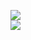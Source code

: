 [![](https://img.shields.io/badge/Made%20With-Github%20Spray-lightgrey.svg?style=for-the-badge&logo=github)](https://github.com/Annihil/github-spray#5661)  
[![](https://i.imgur.com/2DrTn0Z.gif)](https://github.com/Annihil/github-spray)